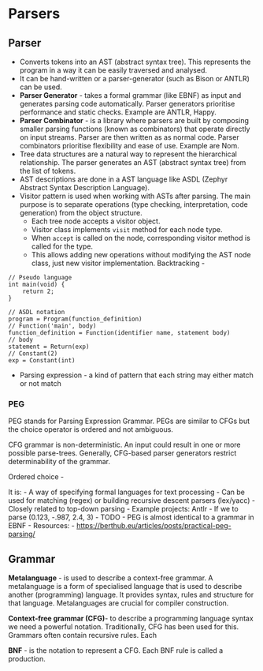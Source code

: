 # Parsers

## Parser

- Converts tokens into an AST (abstract syntax tree). This represents the
  program in a way it can be easily traversed and analysed.
- It can be hand-written or a parser-generator (such as Bison or ANTLR) can be 
used.
- **Parser Generator** - takes a formal grammar (like EBNF) as input and generates parsing 
  code automatically. Parser generators prioritise performance and static checks. Example are ANTLR, Happy.
- **Parser Combinator** - is a library where parsers are built by composing smaller parsing 
functions (known as combinators) that operate directly on input streams. Parser are then written as as normal code. Parser combinators prioritise flexibility and ease of use. Example are Nom.
- Tree data structures are a natural way to represent the hierarchical relationship.
The parser generates an AST (abstract syntax tree) from the list of tokens.
- AST descriptions are done in a AST language like ASDL (Zephyr Abstract Syntax 
Description Language).
- Visitor pattern is used when working with ASTs after parsing. The main purpose is to separate operations (type checking, interpretation, code generation) from the object structure.
  - Each tree node accepts a visitor object.
  - Visitor class implements `visit` method for each node type.
  - When `accept` is called on the node, corresponding visitor method is called for the type.
  - This allows adding new operations without modifying the AST node class, just new visitor implementation.
Backtracking - 

```
// Pseudo language
int main(void) {
    return 2;
}
```

```
// ASDL notation
program = Program(function_definition)
// Function('main', body)
function_definition = Function(identifier name, statement body)
// body
statement = Return(exp)
// Constant(2)
exp = Constant(int)
```

- Parsing expression - a kind of pattern that each string may either match or 
not match

### PEG

PEG stands for Parsing Expression Grammar. PEGs are similar to CFGs but the choice 
operator is ordered and not ambiguous.

CFG grammar is non-deterministic. An input could result in one or more possible 
parse-trees. Generally, CFG-based parser generators restrict determinability of 
the grammar.


Ordered choice - 

It is:
    - A way of specifying formal languages for text processing
	- Can be used for matching (regex) or building recursive descent parsers 
    (lex/yacc)
	- Closely related to top-down parsing
	- Example projects: Antlr
	- If we to parse (0.123, -.987, 2.4, 3)
        - TODO
	- PEG is almost identical to a grammar in EBNF
	- Resources:
        - https://berthub.eu/articles/posts/practical-peg-parsing/

## Grammar

**Metalanguage** - is used to describe a context-free grammar. 
A metalanguage is a form of specialised language that is used to describe another 
(programming) language. It provides syntax, rules and structure for that language. 
Metalanguages are crucial for compiler construction.

**Context-free grammar (CFG)**- to describe a programming language syntax we need a 
powerful notation. Traditionally, CFG has been used for this. Grammars often contain 
recursive rules. Each

**BNF** - is the notation to represent a CFG. Each BNF rule is called a production. 


